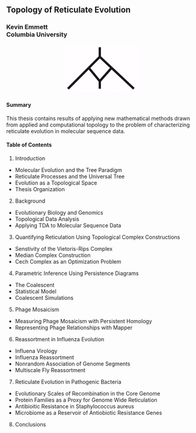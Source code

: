 ## Topology of Reticulate Evolution
### Kevin Emmett <br/> Columbia University

<p align="center">
<img src ="https://raw.githubusercontent.com/kjemmett/thesis/master/reticulate.gif" />
</p>

#### Summary

This thesis contains results of applying new mathematical methods drawn from applied and computational topology to the problem of characterizing reticulate evolution in molecular sequence data.

#### Table of Contents

1. Introduction
  - Molecular Evolution and the Tree Paradigm
  - Reticulate Processes and the Universal Tree
  - Evolution as a Topological Space
  - Thesis Organization
2. Background
  - Evolutionary Biology and Genomics
  - Topological Data Analysis
  - Applying TDA to Molecular Sequence Data
3. Quantifying Reticulation Using Topological Complex Constructions
  - Senstivity of the Vietoris-Rips Complex
  - Median Complex Construction
  - Cech Complex as an Optimization Problem
4. Parametric Inference Using Persistence Diagrams
  - The Coalescent
  - Statistical Model
  - Coalescent Simulations
5. Phage Mosaicism
  - Measuring Phage Mosaicism with Persistent Homology
  - Representing Phage Relationships with Mapper
6. Reassortment in Influenza Evolution
  - Influena Virology
  - Influenza Reassortment
  - Nonrandom Association of Genome Segments
  - Multiscale Fly Reassortment
7. Reticulate Evolution in Pathogenic Bacteria
  - Evolutionary Scales of Recombination in the Core Genome
  - Protein Families as a Proxy for Genome Wide Reticulation
  - Antibioitic Resistance in Staphylococcus aureus
  - Microbiome as a Reservoir of Antiobiotic Resistance Genes
8. Conclusions
